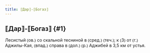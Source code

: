 ```yaml
---
title: ⟦Дар⟧-⟦Богаз⟧
---
```

## ⟦Дар⟧-⟦Богаз⟧ {#1}

Лесистый ⦅ов.⦆ со скальной тесниной в ⦅сред.⦆ ⦅теч.⦆; к ⦅З⦆ от ⦅г.⦆ Аджилы-Кая, ⦅впад.⦆ справа в ⦅дол.⦆ ⦅р.⦆ Аджибей в 3,5 км от устья.

